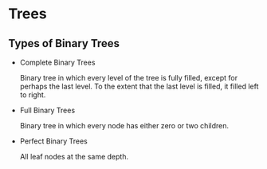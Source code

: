 # Trees

## Types of Binary Trees
- Complete Binary Trees

  Binary tree in which every level of the tree is fully filled, except for perhaps the last level. To the extent that the last level is filled, it filled left to right.
  
- Full Binary Trees

  Binary tree in which every node has either zero or two children.
  
- Perfect Binary Trees

  All leaf nodes at the same depth.